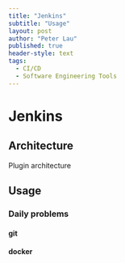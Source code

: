 ```yaml
---
title: "Jenkins"
subtitle: "Usage"
layout: post
author: "Peter Lau"
published: true
header-style: text
tags:
  - CI/CD
  - Software Engineering Tools
---
```


# Jenkins

## Architecture

Plugin architecture




## Usage

### Daily problems


#### git

#### docker


